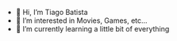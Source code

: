 - 👋 Hi, I’m Tiago Batista
- 👀 I’m interested in Movies, Games, etc...
- 🌱 I’m currently learning a little bit of everything

<!---
Batista-10/Batista-10 is a ✨ special ✨ repository because its `README.md` (this file) appears on your GitHub profile.
You can click the Preview link to take a look at your changes.
--->
